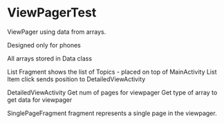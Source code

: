 # ViewPagerTest

ViewPager using data from arrays. 

Designed only for phones

  All arrays stored in Data class

  List Fragment shows the list of Topics - placed on top of MainActivity
  List Item click sends position to DetailedViewActivity
  
  DetailedViewActivity
    Get num of pages for viewpager
    Get type of array to get data for viewpager
    
  SinglePageFragment fragment represents a single page in the viewpager.
  
  
  
  



